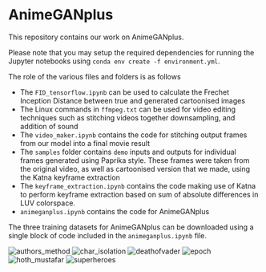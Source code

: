 # AnimeGANplus
This repository contains our work on AnimeGANplus.

Please note that you may setup the required dependencies for running the Jupyter notebooks using 
`conda env create -f environment.yml`.


The role of the various files and folders is as follows
- The `FID_tensorflow.ipynb` can be used to calculate the Frechet Inception Distance between true and generated cartoonised images
- The Linux commands in `ffmpeg.txt` can be used for video editing techniques such as stitching videos together downsampling, and addition of sound
- The `video_maker.ipynb` contains the code for stitching output frames from our model into a final movie result
- The `samples` folder contains `demo` inputs and outputs for individual frames generated using Paprika style. These frames were taken from the original video, as well as cartoonised version that we made, using the Katna keyframe extraction
- The `keyframe_extraction.ipynb` contains the code making use of Katna to perform keyframe extraction based on sum of absolute differences in LUV colorspace.
- `animeganplus.ipynb` contains the code for AnimeGANplus
 
The three training datasets for AnimeGANplus can be downloaded using a single block of code included in the `animeganplus.ipynb` file.


![authors_method](https://user-images.githubusercontent.com/22077758/116824306-8931fd00-ab9a-11eb-95e6-e2640423fc44.png)
![char_isolation](https://user-images.githubusercontent.com/22077758/116824319-94852880-ab9a-11eb-940c-608d888d6428.png)
![deathofvader](https://user-images.githubusercontent.com/22077758/116824320-9818af80-ab9a-11eb-9e94-630f7f88b348.png)
![epoch](https://user-images.githubusercontent.com/22077758/116824321-9949dc80-ab9a-11eb-8182-15c0dd1654a3.png)
![hoth_mustafar](https://user-images.githubusercontent.com/22077758/116824324-9a7b0980-ab9a-11eb-8a2e-69233e8fc8b5.png)
![superheroes](https://user-images.githubusercontent.com/22077758/116824325-9b13a000-ab9a-11eb-8fe3-8e85a0633bd2.png)
